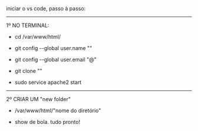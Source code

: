 iniciar o vs code, passo à passo:

__________________________________
1º NO TERMINAL:

- cd /var/www/html/


- git config --global user.name ""

- git config --global user.email "@"

- git clone ""


- sudo service apache2 start

__________________________________
2º CRIAR UM "new folder"

- /var/www/html/"nome do diretório"


- show de bola. tudo pronto!

